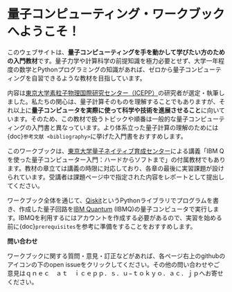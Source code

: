 # 量子コンピューティング・ワークブックへようこそ！

このウェブサイトは、**量子コンピューティングを手を動かして学びたい方のための入門教材**です。量子力学や計算科学の前提知識を極力必要とせず、大学一年程度の数学とPythonプログラミングの知識があれば、ゼロから量子コンピューティングを自習できるような教材を目指しています。

内容は[東京大学素粒子物理国際研究センター（ICEPP）](http://www.icepp.s.u-tokyo.ac.jp)の研究者が選定・執筆しました。私たちの関心は、量子計算そのものを理解することでもありますが、それ以上に**量子コンピュータを実際に使って科学や技術を進展させること**に向いています。そのため、この教材で扱うトピックや順番は一般的な量子コンピューティングの入門書と異なっています。より体系立った量子計算の理解のためには{doc}`参考文献 <bibliography>`に挙げた入門書をおすすめします。

このワークブックは、[東京大学量子ネイティブ育成センター](http://qnec.jp)による講義「IBM Qを使った量子コンピューター入門：ハードからソフトまで」の付属教材でもあります。教材の章立ては講義の時限に対応しており、各章の最後に実習課題が設けられています。受講者は課題ページ中で指定された内容をレポートとして提出してください。

ワークブック全体を通じて、[Qiskit](https://qiskit.org)というPythonライブラリでプログラムを書き、作成した量子回路を[IBM Quantum](https://quantum-computing.ibm.com) (IBMQ)の量子コンピュータで実行します。IBMQを利用するにはアカウントを作成する必要があるので、実習を始める前に{doc}`prerequisites`を参考に準備をすることをおすすめします。

**問い合わせ**

ワークブックに関する質問・意見・訂正などがあれば、各ページ右上のgithubのアイコンの下のopen issueをクリックしてください。その他の問い合わせやご意見はｑｎｅｃ　ａｔ　ｉｃｅｐｐ．ｓ．ｕ−ｔｏｋｙｏ．ａｃ．ｊｐへお寄せください。
